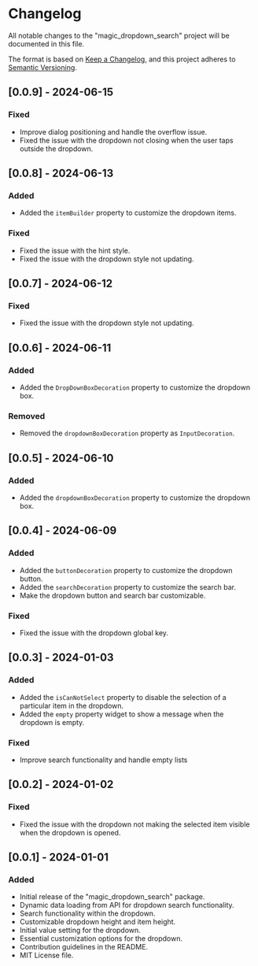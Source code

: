 # Changelog

All notable changes to the "magic_dropdown_search" project will be documented in this file.

The format is based on [Keep a Changelog](https://keepachangelog.com/en/1.0.0/),
and this project adheres to [Semantic Versioning](https://semver.org/spec/v2.0.0.html).


## [0.0.9] - 2024-06-15

### Fixed
- Improve dialog positioning and handle the overflow issue.
- Fixed the issue with the dropdown not closing when the user taps outside the dropdown.


## [0.0.8] - 2024-06-13

### Added
- Added the `itemBuilder` property to customize the dropdown items.

### Fixed
- Fixed the issue with the hint style.
- Fixed the issue with the dropdown style not updating.


## [0.0.7] - 2024-06-12

### Fixed
- Fixed the issue with the dropdown style not updating.

## [0.0.6] - 2024-06-11

### Added
- Added the `DropDownBoxDecoration` property to customize the dropdown box.

### Removed
- Removed the `dropdownBoxDecoration` property as `InputDecoration`.

## [0.0.5] - 2024-06-10

### Added
- Added the `dropdownBoxDecoration` property to customize the dropdown box.


## [0.0.4] - 2024-06-09

### Added
- Added the `buttonDecoration` property to customize the dropdown button.
- Added the `searchDecoration` property to customize the search bar.
- Make the dropdown button and search bar customizable.

### Fixed
- Fixed the issue with the dropdown global key.

## [0.0.3] - 2024-01-03

### Added
- Added the `isCanNotSelect` property to disable the selection of a particular item in the dropdown.
- Added the `empty` property widget to show a message when the dropdown is empty.

### Fixed
- Improve search functionality and handle empty lists

## [0.0.2] - 2024-01-02

### Fixed
- Fixed the issue with the dropdown not making the selected item visible when the dropdown is opened.

## [0.0.1] - 2024-01-01

### Added
- Initial release of the "magic_dropdown_search" package.
- Dynamic data loading from API for dropdown search functionality.
- Search functionality within the dropdown.
- Customizable dropdown height and item height.
- Initial value setting for the dropdown.
- Essential customization options for the dropdown.
- Contribution guidelines in the README.
- MIT License file.
